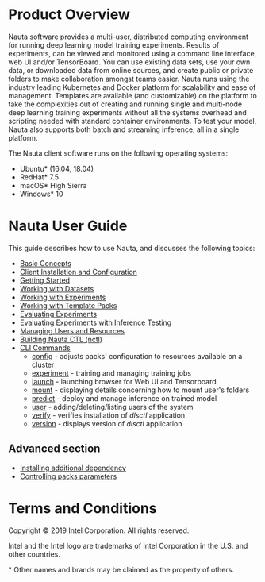 # Product Overview

Nauta software provides a multi-user, distributed computing environment for running deep learning model training experiments.
 Results of experiments, can be viewed and monitored using a command line interface, web UI and/or TensorBoard. You can
 use existing data sets, use your own data, or downloaded data from online sources, and create public or private folders
 to make collaboration amongst teams easier. Nauta runs using the industry leading Kubernetes and Docker platform
 for scalability and ease of management. Templates are available (and customizable) on the platform to take the
 complexities out of creating and running single and multi-node deep learning training experiments without all the systems
 overhead and scripting needed with standard container environments. To test your model, Nauta also supports both batch
 and streaming inference, all in a single platform.

The Nauta client software runs on the following operating systems:

* Ubuntu* (16.04, 18.04)
* RedHat* 7.5
* macOS* High Sierra
* Windows* 10

# Nauta User Guide

This guide describes how to use Nauta, and discusses the following topics:

* [Basic Concepts](actions/concepts.md)
* [Client Installation and Configuration](actions/install_configure.md)
* [Getting Started](actions/getting_started.md)
* [Working with Datasets](actions/working_with_datasets.md)
* [Working with Experiments](actions/working_with_experiments.md)
* [Working with Template Packs](actions/template_packs.md)
* [Evaluating Experiments](actions/view_exp.md)
* [Evaluating Experiments with Inference Testing](actions/inference_testing.md)
* [Managing Users and Resources](actions/managing_users_resources.md)
* [Building Nauta CTL (nctl)](actions/nctl.md)
* [CLI Commands](actions/view_cli_help.md)
    * [config](actions/config.md) - adjusts packs' configuration to resources available on a cluster
    * [experiment](actions/experiment.md) - training and managing training jobs 
    * [launch](actions/launch.md) - launching browser for Web UI and Tensorboard
    * [mount](actions/mount.md) - displaying details concerning how to mount user's folders
    * [predict](actions/predict.md) - deploy and manage inference on trained model
    * [user](actions/user.md) - adding/deleting/listing users of the system 
    * [verify](actions/verify.md) - verifies installation of _dlsctl_ application
    * [version](actions/version.md) - displays version of _dlsctl_ application

## Advanced section

* [Installing additional dependency](advanced/customlibs.md)
* [Controlling packs parameters](advanced/packs.md)

# Terms and Conditions

Copyright © 2019 Intel Corporation. All rights reserved.

Intel and the Intel logo are trademarks of Intel Corporation in the U.S. and other countries.

\* Other names and brands may be claimed as the property of others.
